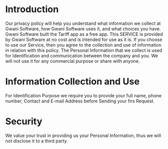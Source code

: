 # Introduction
Our privacy policy will help you understand what information we collect at Gwani Software, how Gwani Software uses it, and what choices you have. Gwani Software built the Tariff app as a free app. This SERVICE is provided by Gwani Software at no cost and is intended for use as it is. If you choose to use our Service, then you agree to the collection and use of information in relation with this policy. The Personal Information that we collect is used for Identification and communication between the company and you. We will not use it for any commercial purpose or share with anyone.
# Information Collection and Use
For Identification Purpose we require you to provide your full name, phone number, Contact and E-mail Address before Sending your firs Request.
# Security
We value your trust in providing us your Personal Information, thus we will not disclose it to a third party.
